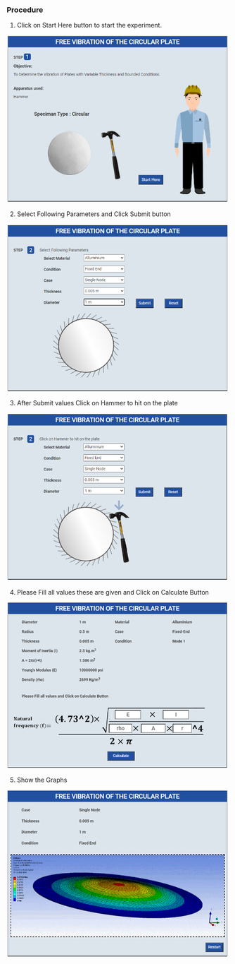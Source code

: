 ### Procedure


1. Click on Start Here button to start the experiment.
 
<img src="images/p1.png"/>

2. Select Following Parameters and Click Submit button
 
<img src="images/p3.png"/>

3. After Submit values Click on Hammer to hit on the plate
 
<img src="images/p4.png"/>

4. Please Fill all values these are given and Click on Calculate Button
 
<img src="images/p5.png"/>

5. Show the Graphs
 
<img src="images/p6.png"/>

